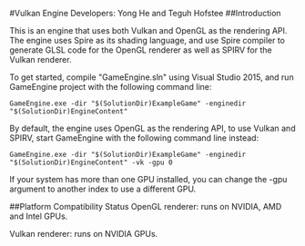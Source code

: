 #Vulkan Engine
Developers: Yong He and Teguh Hofstee
##Introduction

This is an engine that uses both Vulkan and OpenGL as the rendering API. The engine uses Spire as its shading language, and use Spire compiler to generate GLSL code for the OpenGL renderer as well as SPIRV for the Vulkan renderer.

To get started, compile "GameEngine.sln" using Visual Studio 2015, and run GameEngine project with the following command line:
```
GameEngine.exe -dir "$(SolutionDir)ExampleGame" -enginedir "$(SolutionDir)EngineContent"
```
By default, the engine uses OpenGL as the rendering API, to use Vulkan and SPIRV, start GameEngine with the following command line instead:
```
GameEngine.exe -dir "$(SolutionDir)ExampleGame" -enginedir "$(SolutionDir)EngineContent" -vk -gpu 0
```
If your system has more than one GPU installed, you can change the -gpu argument to another index to use a different GPU.

##Platform Compatibility Status
OpenGL renderer: runs on NVIDIA, AMD and Intel GPUs.

Vulkan renderer: runs on NVIDIA GPUs.



